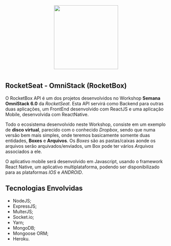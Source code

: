 <p align="center">
<img style="-webkit-user-select: none;padding: 10px;" src="https://lh3.googleusercontent.com/VEpYl5otsCsGaAPtwS0GDyzRhcXbj7HOaSmarp5h_86d2lcg5sjBp3vHkYQ2ZM0hSm4aymyq7GV0g36vlLHXsjIT3HFa1T9kwT8pKwymXl98iOSx_U_nkS-wgottYvEt8fF7f5P8i-ADzsNfqN92inyEYg4JH2fNfdBG-AOx3Me_76EaoBVfhevj3r25n5VzfzXgcHzlQX44Yj8OqrkpDpAzBeelYYsvJlpCAlmK-ylbqxxP-2fjqMZRmMU7Ru5JLmuiOuXDgwaI6zD_mBujxPTPGAh_mO-qTBI8KCX3oGXCrvD7qW3pXAzMWLl5B-BcJvLpcG1nfcXPNR0fiC2xk42j2Ep8z81oMpbCY8t0I6RuHnslQtxqV23YGbf-wn9ZKtx1jMBunwUAc6B3TjyrYFA1KgIdi2KM0cPrzJ6LAG0MrJisN4GxR0yVJHDh7PuHndDrNMS8hdxdiFr91IGw_D9LfQ1l7Sh8TUhyMUiyZuwLCoCdkMHBf39BDOvzMuI52AqpvCCIsLRhen4GgW8wUOs8sDDUfRZrm1bIkIRBH49wVESS-lpakAk_qGACR2RKwi4Va0aWyOTNGEo-YTQfCjLpyZU96S8HbB4m6DFNMIDJIgIxSa090wW_GmMGw2CdXYdIhilqqvh7OaJgYbaY6MCfUabsmcQ=w390-h220-no" height="200">
</p>


## RocketSeat - OmniStack (RocketBox)
O RocketBox API é um dos projetos desenvolvidos no Workshop **Semana OmniStack 6.0** da *RocketSeat*. Esta API servirá como Backend para outras duas aplicações, um FrontEnd desenvolvido com ReactJS e uma aplicação Mobile, desenvolvida com ReactNative.

Todo o ecosistema desenvolvido neste Workshop, consiste em um exemplo de **disco virtual**, parecido com o conhecido *Dropbox*, sendo que numa versão bem mais simples, onde teremos basicamente somente duas entidades, **Boxes** e **Arquivos**. Os *Boxes* são as pastas/caixas aonde os arquivos serão arquivados/enviados, um Box pode ter vários *Arquivos* associados a ele.

O aplicativo mobile será desenvolvido em Javascript, usando o framework React Native, um aplicativo multiplataforma, podendo ser disponibilizado para as plataformas *IOS* e *ANDROID*.


## Tecnologias Envolvidas
- NodeJS;
- ExpressJS;
- MulterJS;
- Socket.io;
- Yarn;
- MongoDB;
- Mongoose ORM;
- Heroku.
